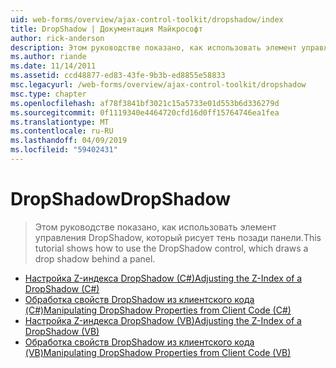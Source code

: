 ```yaml
---
uid: web-forms/overview/ajax-control-toolkit/dropshadow/index
title: DropShadow | Документация Майкрософт
author: rick-anderson
description: Этом руководстве показано, как использовать элемент управления DropShadow, который рисует тень позади панели.
ms.author: riande
ms.date: 11/14/2011
ms.assetid: ccd48877-ed83-43fe-9b3b-ed8855e58833
msc.legacyurl: /web-forms/overview/ajax-control-toolkit/dropshadow
msc.type: chapter
ms.openlocfilehash: af78f3841bf3021c15a5733e01d553b6d336279d
ms.sourcegitcommit: 0f1119340e4464720cfd16d0ff15764746ea1fea
ms.translationtype: MT
ms.contentlocale: ru-RU
ms.lasthandoff: 04/09/2019
ms.locfileid: "59402431"
---
```

# <a name="dropshadow"></a><span data-ttu-id="19714-103">DropShadow</span><span class="sxs-lookup"><span data-stu-id="19714-103">DropShadow</span></span>

> <span data-ttu-id="19714-104">Этом руководстве показано, как использовать элемент управления DropShadow, который рисует тень позади панели.</span><span class="sxs-lookup"><span data-stu-id="19714-104">This tutorial shows how to use the DropShadow control, which draws a drop shadow behind a panel.</span></span>


- [<span data-ttu-id="19714-105">Настройка Z-индекса DropShadow (C#)</span><span class="sxs-lookup"><span data-stu-id="19714-105">Adjusting the Z-Index of a DropShadow (C#)</span></span>](adjusting-the-z-index-of-a-dropshadow-cs.md)
- [<span data-ttu-id="19714-106">Обработка свойств DropShadow из клиентского кода (C#)</span><span class="sxs-lookup"><span data-stu-id="19714-106">Manipulating DropShadow Properties from Client Code (C#)</span></span>](manipulating-dropshadow-properties-from-client-code-cs.md)
- [<span data-ttu-id="19714-107">Настройка Z-индекса DropShadow (VB)</span><span class="sxs-lookup"><span data-stu-id="19714-107">Adjusting the Z-Index of a DropShadow (VB)</span></span>](adjusting-the-z-index-of-a-dropshadow-vb.md)
- [<span data-ttu-id="19714-108">Обработка свойств DropShadow из клиентского кода (VB)</span><span class="sxs-lookup"><span data-stu-id="19714-108">Manipulating DropShadow Properties from Client Code (VB)</span></span>](manipulating-dropshadow-properties-from-client-code-vb.md)

